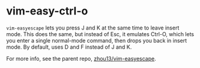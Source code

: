 # vim-easy-ctrl-o

`vim-easyescape` lets you press J and K at the same time to leave insert mode.  This does the same, but instead of Esc, it emulates Ctrl-O,
which lets you enter a single normal-mode command, then drops you back in insert mode.  By default, uses D and F instead of J and K.

For more info, see the parent repo, [zhou13/vim-easyescape](https://github.com/zhou13/vim-easyescape).
